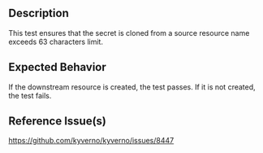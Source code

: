 ## Description

This test ensures that the secret is cloned from a source resource name exceeds 63 characters limit.

## Expected Behavior

If the downstream resource is created, the test passes. If it is not created, the test fails.

## Reference Issue(s)

https://github.com/kyverno/kyverno/issues/8447
